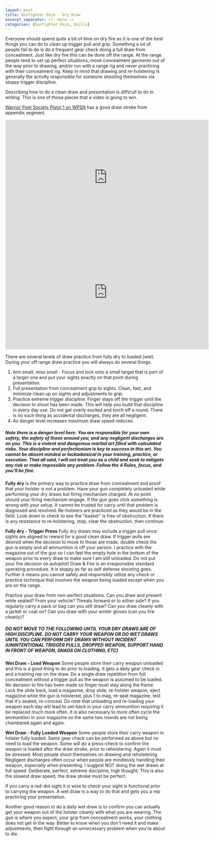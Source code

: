 ```yaml
---
layout: post
title: Gunfighter Dojo - Dry Draw
excerpt_separator: <!--more-->
categories: [Gunfighter Dojo, Skills]
---
```

Everyone should spend quite a bit of time on dry fire as it is one of the best things you can do to clean up trigger pull and grip. Something a lot of people fail to do is do a frequent gear check doing a full draw from concealment. Just like dry fire this can be done off the range. At the range people tend to set up perfect situations, move concealment garments out of the way prior to drawing, and/or run with a range rig and never practicing with their concealment rig. Keep in mind that drawing and re-holstering is generally the activity responsible for someone shooting themselves via sloppy trigger discipline.

Describing how to do a clean draw and presentation is difficult to do in writing. This is one of those places that a video is going to win. 
<!--more-->
[Warrior Poet Society Pistol 1 on WPSN](https://www.watchwpsn.com) has a good draw stroke from appendix segment. 

<iframe width="640" height="360" src="https://www.youtube.com/embed/NYhMpsl6enA" frameborder="0" allow="accelerometer; autoplay; clipboard-write; encrypted-media; gyroscope; picture-in-picture" allowfullscreen></iframe>

<iframe width="640" height="360" src="https://www.youtube.com/embed/dV18fGueIw0" frameborder="0" allow="accelerometer; autoplay; clipboard-write; encrypted-media; gyroscope; picture-in-picture" allowfullscreen></iframe>


There are several levels of draw practice from fully dry to loaded (wet). During your off range draw practice you will always do several things. 
1) Aim small, miss small - Focus and lock onto a small target that is part of a larger one and put your sights exactly on that point during presentation.
2) Full presentation from concealment grip to sights. Clean, fast, and minimize clean up on sights and adjustments to grip.
3) Practice extreme trigger discipline. Finger stays off the trigger until the decision to shoot has been made. This will help you build that discipline in every day use. Do not get overly excited and torch off a round. There is no such thing as accidental discharges, they are all negligent.
4) As danger level increases maximum draw speed reduces.

##### Note there is a danger level here. You are responsible for your own safety, the safety of those around you, and any negligent discharges are on you. This is a violent and dangerous martial art filled with calculated risks. Your discipline and perfectionism is key to success in this art. You cannot be absent minded or lackadaisical in your training, practice, or execution. That all said, I will not treat you as a child and seek to mitigate any risk or make impossible any problem. Follow the 4 Rules, focus, and you'll be fine.

**Fully dry** is the primary way to practice draw from concealment and proof that your holster is not a problem. Have your gun completely unloaded while performing your dry draws but firing mechanism charged. At no point should your firing mechanism engage. If the gun goes click something is wrong with your setup. It cannot be trusted for carry until that problem is diagnosed and resolved. Re-holsters are practiced as they would be in the field. Look down to check to see the "basket" is free of obstruction. If there is any resistance to re-holstering, stop, clear the obstruction, then continue. 

**Fully dry - Trigger Press** Fully dry draws may include a trigger pull once sights are aligned to reward for a good clean draw. If trigger pulls are desired when the decision to move to those are made, double check the gun is empty and all ammunition is off your person. I practice with the magazine out of the gun so I can feel the empty hole in the bottom of the weapon prior to every draw to make sure I am still unloaded. Do not put your fire decision on autopilot! Draw & Fire is an irresponsible standard operating procedure. It is sloppy as far as self defense shooting goes. Further it means you cannot safely and responsibly utilize any check or practice technique that involves the weapon being loaded except when you are on the range.

Practice your draw from non-perfect situations. Can you draw and present while seated? From your vehicle? Threats forward or to either side? If you regularly carry a pack or bag can you still draw? Can you draw cleanly with a jacket or coat on? Can you draw with your winter gloves (can you fire cleanly)?

##### DO NOT MOVE TO THE FOLLOWING UNTIL YOUR DRY DRAWS ARE OF HIGH DISCIPLINE. DO NOT CARRY YOUR WEAPON OR DO WET DRAWS UNTIL YOU CAN PERFORM DRY DRAWS WITHOUT INCIDENT (UNINTENTIONAL TRIGGER PULLS, DROPPED WEAPON, SUPPORT HAND IN FRONT OF WEAPON, SNAGS ON CLOTHING, ETC)

**Wet Draw - Load Weapon** Some people store their carry weapon unloaded and this is a good thing to do prior to loading. It gets a daily gear check in and a training rep on the draw. Do a single draw repetition from full concealment without a trigger pull as the weapon is assumed to be loaded. No decision to fire has been made so finger must stay along the frame. Lock the slide back, load a magazine, drop slide, re-holster weapon, eject magazine while the gun is holstered, plus 1 to mag, re-seat magazine, test that it's seated, re-conceal. Do note that unloading and re-loading your weapon each day will lead to set-back in your carry ammunition requiring it be replaced much more often. It is also necessary to more often cycle the ammunition in your magazine so the same two rounds are not being chambered again and again.

**Wet Draw - Fully Loaded Weapon** Some people store their carry weapon in holster fully loaded. Same gear check can be performed as above but no need to load the weapon. Some will do a press-check to confirm the weapon is loaded after the draw stroke, prior to reholstering. Again it must be stressed. Most people shoot themselves on drawing and reholstering. Negligent discharges often occur when people are mindlessly handling their weapon, especially when presenting. I suggest NOT doing the wet draws at full speed. Deliberate, perfect, extreme discipline, high thought. This is also the slowest draw speed, the draw stroke must be perfect.

If you carry a red-dot sight it is wise to check your sight is functional prior to carrying the weapon. A wet draw is a way to do that and gets you a rep practicing your presentation.

Another good reason to do a daily wet draw is to confirm you can actually get your weapon out of the holster cleanly with what you are wearing. The gun is where you expect, your grip from concealment works, your clothing does not get in the way. Better to know when you don't need it and make adjustments, then fight through an unnecessary problem when you're about to die.

